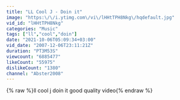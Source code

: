 ```yaml
---
title: "LL Cool J - Doin it"
image: "https:\/\/i.ytimg.com\/vi\/lHHtTPH8Nkg\/hqdefault.jpg"
vid_id: "lHHtTPH8Nkg"
categories: "Music"
tags: ["ll","cool","doin"]
date: "2021-10-06T05:09:34+03:00"
vid_date: "2007-12-06T23:11:21Z"
duration: "PT3M53S"
viewcount: "6885477"
likeCount: "55975"
dislikeCount: "1380"
channel: "Abster2008"
---
```

{% raw %}ll cool j doin it good quality video{% endraw %}
